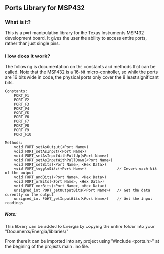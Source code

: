 ## Ports Library for MSP432

### What is it?
This is a port manipulation library for the Texas Instruments MSP432 development board. It gives the user the ability to access entire ports, rather than just single pins.

### How does it work?
The following is documentation on the constants and methods that can be called. Note that the MSP432 is a 16-bit micro-controller, so while the ports are 16 bits wide in code, the physical ports only cover the 8 least significant bits.
  
	Constants:
		PORT_P1
		PORT_P2
		PORT_P3
		PORT_P4
		PORT_P5
		PORT_P6
		PORT_P7
		PORT_P8
		PORT_P9
		PORT_P10
		
	Methods:
		void PORT_setAsOutput(<Port Name>)
		void PORT_setAsInput(<Port Name>)
		void PORT_setAsInputWithPullUp(<Port Name>)
		void PORT_setAsInputWithPullDown(<Port Name>)
		void PORT_setBits(<Port Name>, <Hex Data>)
		void PORT_toggleBits(<Port Name>)              // Invert each bit of the output
		void PORT_andBits(<Port Name>, <Hex Data>)
		void PORT_orBits(<Port Name>, <Hex Data>)
		void PORT_xorBits(<Port Name>, <Hex Data>)
		unsigned_int PORT_getOutputBits(<Port Name>)   // Get the data curently on the output
		unsigned_int PORT_getInputBits(<Port Name>)    // Get the input readings
		
##### Note:
This library can be added to Energia by copying the entire folder into your "Documents/Energia/libraries/"  

From there it can be imported into any project using "#include <ports.h>" at the begining of the projects main .ino file. 
